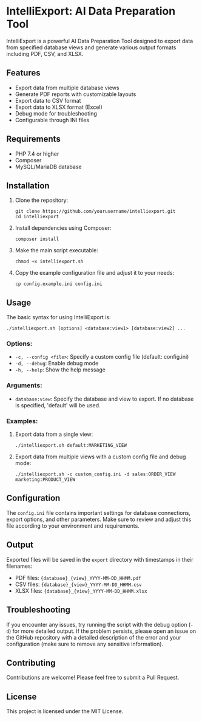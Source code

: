 # IntelliExport: AI Data Preparation Tool

IntelliExport is a powerful AI Data Preparation Tool designed to export data from specified database views and generate various output formats including PDF, CSV, and XLSX.

## Features

- Export data from multiple database views
- Generate PDF reports with customizable layouts
- Export data to CSV format
- Export data to XLSX format (Excel)
- Debug mode for troubleshooting
- Configurable through INI files

## Requirements

- PHP 7.4 or higher
- Composer
- MySQL/MariaDB database

## Installation

1. Clone the repository:
   ```
   git clone https://github.com/yourusername/intelliexport.git
   cd intelliexport
   ```

2. Install dependencies using Composer:
   ```
   composer install
   ```

3. Make the main script executable:
   ```
   chmod +x intelliexport.sh
   ```

4. Copy the example configuration file and adjust it to your needs:
   ```
   cp config.example.ini config.ini
   ```

## Usage

The basic syntax for using IntelliExport is:

```
./intelliexport.sh [options] <database:view1> [database:view2] ...
```

### Options:

- `-c, --config <file>`: Specify a custom config file (default: config.ini)
- `-d, --debug`: Enable debug mode
- `-h, --help`: Show the help message

### Arguments:

- `database:view`: Specify the database and view to export. If no database is specified, 'default' will be used.

### Examples:

1. Export data from a single view:
   ```
   ./intelliexport.sh default:MARKETING_VIEW
   ```

2. Export data from multiple views with a custom config file and debug mode:
   ```
   ./intelliexport.sh -c custom_config.ini -d sales:ORDER_VIEW marketing:PRODUCT_VIEW
   ```

## Configuration

The `config.ini` file contains important settings for database connections, export options, and other parameters. Make sure to review and adjust this file according to your environment and requirements.

## Output

Exported files will be saved in the `export` directory with timestamps in their filenames:

- PDF files: `{database}_{view}_YYYY-MM-DD_HHMM.pdf`
- CSV files: `{database}_{view}_YYYY-MM-DD_HHMM.csv`
- XLSX files: `{database}_{view}_YYYY-MM-DD_HHMM.xlsx`

## Troubleshooting

If you encounter any issues, try running the script with the debug option (`-d`) for more detailed output. If the problem persists, please open an issue on the GitHub repository with a detailed description of the error and your configuration (make sure to remove any sensitive information).

## Contributing

Contributions are welcome! Please feel free to submit a Pull Request.

## License

This project is licensed under the MIT License.
